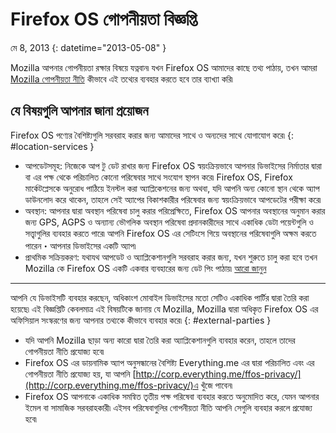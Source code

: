 # Firefox OS গোপনীয়তা বিজ্ঞপ্তি

মে 8, 2013
{: datetime="2013-05-08" }

Mozilla আপনার গোপনীয়তা রক্ষার বিষয়ে যত্নবান৷ যখন Firefox OS আমাদের কাছে তথ্য পাঠায়, তখন আমরা [Mozilla গোপনীয়তা নীতি](http://www.mozilla.org/en-US/privacy/) কীভাবে এই তথ্যের ব্যবহার করতে হবে তার ব্যাখ্যা করি৷

## যে বিষয়গুলি আপনার জানা প্রয়োজন

Firefox OS পণ্যের বৈশিষ্ট্যগুলি সরবরাহ করার জন্য আমাদের সাথে ও অন্যদের সাথে যোগাযোগ করে৷
{: #location-services }

* আপডেটসমূহ: নিজেকে আপ টু ডেট রাখার জন্য Firefox OS স্বয়ংক্রিয়ভাবে আপনার ডিভাইসের নির্মাতার দ্বারা বা এর পক্ষ থেকে পরিচালিত কোনো পরিষেবার সাথে সংযোগ স্থাপন করে৷ Firefox OS, Firefox মার্কেটপ্লেসকে অনুরোধ পাঠিয়ে ইনস্টল করা অ্যাপ্লিকেশনের জন্য অথবা, যদি আপনি অন্য কোনো স্থান থেকে অ্যাপ ডাউনলোদ করে থাকেন, তাহলে সেই অ্যাপের বিকাশকারীর পরিষেবার জন্য স্বয়ংক্রিয়ভাবে আপডেটের পরীক্ষা করে৷
* অবস্থান: আপনার দ্বারা অবস্থান পরিষেবা চালু করার পরিপ্রেক্ষিতে, Firefox OS আপনার অবস্থানের অনুমান করার জন্য GPS, AGPS ও অন্যান্য ভৌগলিক অবস্থান পরিষেবা প্রদানকারীদের সাথে একাধিক ডেটা পয়েন্টগুলি ও সত্ত্বাগুলির ব্যবহার করতে পারে৷ আপনি Firefox OS এর সেটিংসে গিয়ে অবস্থানের পরিষেবাগুলি অক্ষম করতে পারেন・আপনার ডিভাইসের একটি অ্যাপ৷
* প্রাথমিক সক্রিয়করণ: যথাযথ আপডেট ও অ্যাপ্লিকেশানগুলি সরবরাহ করার জন্য, যখন শুরুতে চালু করা হবে তখন Mozilla কে Firefox OS একটি একবার ব্যবহারের জন্য ডেট পিং পাঠায়৷ [আরো জানুন](https://wiki.mozilla.org/FirefoxOS/Metrics)

---------------------------------------

আপনি যে ডিভাইসটি ব্যবহার করছেন, অধিকাংশ মোবাইল ডিভাইসের মতো সেটিও একাধিক পার্টির দ্বারা তৈরি করা হয়েছে৷ এই বিজ্ঞপ্তিটি কেবলমাত্র এই বিষয়টিকে জানায় যে Mozilla, Mozilla দ্বারা অধিকৃত Firefox OS এর অফিসিয়াল সংস্করণের জন্য আপনার তথ্যকে কীভাবে ব্যবহার করে৷
{: #external-parties }

* যদি আপনি Mozilla ছাড়া অন্য কারো দ্বারা তৈরি করা অ্যাপ্লিকেশানগুলি ব্যবহার করেন, তাহলে তাদের গোপনীয়তা নীতি প্রযোজ্য হবে৷
* Firefox OS এর ডায়নামিক অ্যাপ অনুসন্ধানের বৈশিষ্ট্য Everything.me এর দ্বারা পরিচালিত এবং এর গোপনীয়তা নীতি প্রযোজ্য হয়, যা আপনি [http://corp.everything.me/ffos-privacy/](http://corp.everything.me/ffos-privacy/)এ খুঁজে পাবেন৷
* Firefox OS আপনাকে একাধিক সমন্বিত তৃতীয় পক্ষ পরিষেবা ব্যবহার করতে অনুমোদিত করে, যেমন আপনার ইমেল বা সামাজিক সরবরাহকারী৷ এইসব পরিষেবাগুলির গোপনীয়তা নীতি আপনি সেগুলি ব্যবহার করলে প্রযোজ্য হবে৷ 
